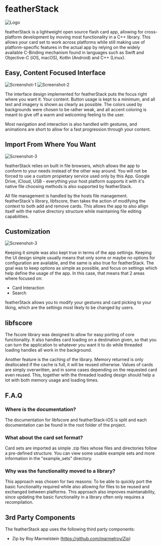 # featherStack

![Logo](img/repo/logo.png)

featherStack is a lightweight open source flash card app, allowing for cross-platform development by moving most functionality in a C++ library. This allows your card set to work across platforms while still making use of platform-specific features in the actual
app by relying on the widely available C-Binding mechanism found in languages such as Swift and Objective-C (iOS, macOS),
Kotlin (Android) and C++ (Linux).

## Easy, Content Focused Interface

![Screenshot-1](img/repo/collection.png) ![Screenshot-2](img/repo/cardset.png)

The interface design implemented for featherStack puts the focus right where you want it: Your content.
Button usage is kept to a minimum, and all text and imagery is shown as clearly as possible.
The colors used by backgrounds were chosen to be rather weak, and all accent coloring is meant to give
off a warm and welcoming feeling to the user.

Most navigation and interaction is also handled with gestures, and animations are short to allow for a fast
progression through your content.

## Import From Where You Want

![Screenshot-3](img/repo/import.png)

featherStack relies on built in file browsers, which allows the app to conform to your needs instead of the 
other way around. You will not be forced to use a custom propietary service used only by this App. Google 
Drive, iCloud, USB - everything your host platform supports it with it's native file choosing methods is also supported by featherStack. 

All file management is handled by the hosts file management. featherStack's library, libfscore, then takes the action of modifying the context to both add and remove cards. This allows the app to also allign itself with the native directory structure while maintaining file editing capabilities.

## Customization

![Screenshot-3](img/repo/settings.png)

Keeping it simple was also kept true in terms of the app settings. Keeping the UI design simple usually means that
only some or maybe no options for configuration are available, and the same is also true for featherStack.
The goal was to keep options as simple as possible, and focus on settings which help define the usage of the app.
In this case, that means that 2 areas where focused on:

- Card Interaction
- Search

featherStack allows you to modify your gestures and card picking to your liking, which are the settings most likely to
be changed by users.

## libfscore

The fscore library was designed to allow for easy porting of core functionality. It also handles card loading on a destination 
given, so that you can turn the application to whatever you want it to do while threaded loading handles all work in the 
background.

Another feature is the caching of the library. Memory returned is only deallocated if the cache is full, it will be reused otherwise.
Values of cards are simply overwritten, and in some cases depending on the requested card even reused. This, together with the
threaded loading design should help a lot with both memory usage and loading times.

## F.A.Q

### Where is the documentation?
The documentation for libfscore and featherStack-iOS is split and each documentation
can be found in the root folder of the project.

### What about the card set format?
Card sets are imported as simple .zip files whose files and directories follow a pre-defined
structure. You can view some usable example sets and more information in the "example_sets"
directory.

### Why was the functionality moved to a library?
This approach was chosen for two reasons: To be able to quickly port the basic functionality required while also
allowing for files to be reused and exchanged between platforms. This approach also improves maintanability, since 
updating the basic functionality in a library often only requires a recompilation.

## 3rd Party Components
The featherStack app uses the following third party components:

- Zip by Roy Marmelstein (https://github.com/marmelroy/Zip)
